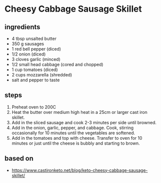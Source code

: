 # Cheesy Cabbage Sausage Skillet

## ingredients

- 4 tbsp unsalted butter
- 350 g sausages
- 1 red bell pepper (diced)
- 1/2 onion (diced)
- 3 cloves garlic (minced)
- 1/2 small head cabbage (cored and chopped)
- 1 cup tomatoes (diced)
- 2 cups mozzarella (shredded)
- salt and pepper to taste

## steps

1. Preheat oven to 200C
2. Heat the butter over medium high heat in a 25cm or larger cast iron skillet.
3. Add in the sliced sausage and cook 2-3 minutes per side until browned.
4. Add in the onion, garlic, pepper, and cabbage. Cook, stirring occasionally for 10 minutes until the vegetables are softened.
5. Add in the tomatoes and top with cheese. Transfer to oven for 10 minutes or just until the cheese is bubbly and starting to brown.

## based on

- https://www.castironketo.net/blog/keto-cheesy-cabbage-sausage-skillet/
